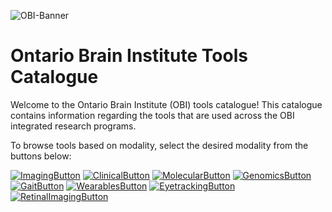 ![OBI-Banner](https://user-images.githubusercontent.com/107212980/173413394-df6ab659-c054-4764-9afa-ee1f9423f722.png)

# Ontario Brain Institute Tools Catalogue

Welcome to the Ontario Brain Institute (OBI) tools catalogue! This catalogue contains information regarding the tools that are used across the OBI integrated research programs. 

To browse tools based on modality, select the desired modality from the buttons below:

[![ImagingButton](https://user-images.githubusercontent.com/107212980/173412982-3d6e6065-9c0f-47a1-a73a-c1a071eb3e17.PNG)]([https://github.com/BrianWu3/test2/blob/main/Page1])
[![ClinicalButton](https://user-images.githubusercontent.com/107212980/173413073-d50ee701-2ffd-498f-9a72-7087968d2fa1.PNG)](Clinical-Link)
[![MolecularButton](https://user-images.githubusercontent.com/107212980/173413144-a72f8a8e-4249-42be-b6c2-3f7fe469b173.PNG)](Molecular-Link)
[![GenomicsButton](https://user-images.githubusercontent.com/107212980/173413217-8187849c-6afe-44b3-91bb-37c740c95a01.PNG)](Genomics-Link)
[![GaitButton](https://user-images.githubusercontent.com/107212980/173412658-cb26f463-41d5-4ceb-8a0a-ed43e639ec79.PNG)](Gait-Link)
[![WearablesButton](https://user-images.githubusercontent.com/107212980/173413264-80b0904b-f40b-4ba2-b934-d3f8e0aed719.PNG)](Wearables-Link)
[![EyetrackingButton](https://user-images.githubusercontent.com/107212980/173413302-017561c6-7df7-4e4a-8095-25c84746d72a.PNG)](EyeTracking-Link)
[![RetinalImagingButton](https://user-images.githubusercontent.com/107212980/173413327-4e34db2c-744a-4b26-bf3e-92ddfdaaf2c4.PNG)](RetinalImaging-Link)
